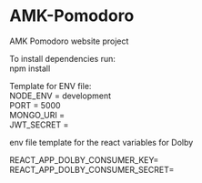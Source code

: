 # AMK-Pomodoro

AMK Pomodoro website project

To install dependencies run: <br/>
npm install

Template for ENV file: <br/>
NODE_ENV = development <br/>
PORT = 5000 <br/>
MONGO_URI = <br/>
JWT_SECRET =

env file template for the react variables for Dolby

REACT_APP_DOLBY_CONSUMER_KEY=
REACT_APP_DOLBY_CONSUMER_SECRET=




<br/>
